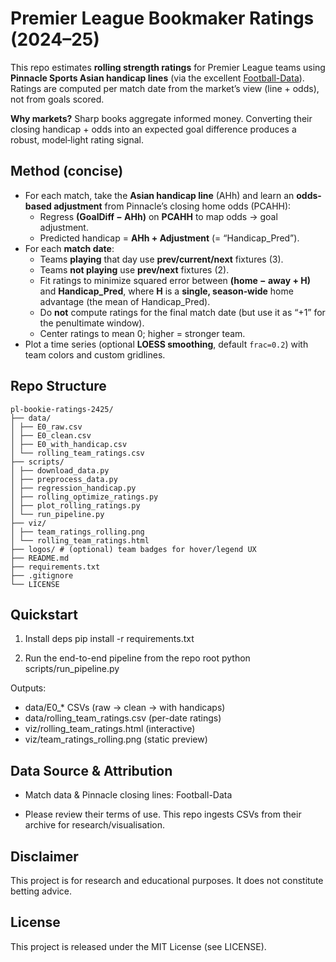 # Premier League Bookmaker Ratings (2024–25)

This repo estimates **rolling strength ratings** for Premier League teams using **Pinnacle Sports Asian handicap lines** (via the excellent [Football-Data](https://www.football-data.co.uk/)). Ratings are computed per match date from the market’s view (line + odds), not from goals scored.

**Why markets?** Sharp books aggregate informed money. Converting their closing handicap + odds into an expected goal difference produces a robust, model‑light rating signal.

## Method (concise)

- For each match, take the **Asian handicap line** (AHh) and learn an **odds-based adjustment** from Pinnacle’s closing home odds (PCAHH):
  - Regress **(GoalDiff − AHh)** on **PCAHH** to map odds → goal adjustment.
  - Predicted handicap = **AHh + Adjustment** (= “Handicap_Pred”).
- For each **match date**:
  - Teams **playing** that day use **prev/current/next** fixtures (3).
  - Teams **not playing** use **prev/next** fixtures (2).
  - Fit ratings to minimize squared error between **(home − away + H)** and **Handicap_Pred**, where **H** is a **single, season‑wide** home advantage (the mean of Handicap_Pred).
  - Do **not** compute ratings for the final match date (but use it as “+1” for the penultimate window).
  - Center ratings to mean 0; higher = stronger team.
- Plot a time series (optional **LOESS smoothing**, default `frac=0.2`) with team colors and custom gridlines.

## Repo Structure

```
pl-bookie-ratings-2425/
├── data/
│ ├── E0_raw.csv
│ ├── E0_clean.csv
│ ├── E0_with_handicap.csv
│ └── rolling_team_ratings.csv
├── scripts/
│ ├── download_data.py
│ ├── preprocess_data.py
│ ├── regression_handicap.py
│ ├── rolling_optimize_ratings.py
│ ├── plot_rolling_ratings.py
│ └── run_pipeline.py
├── viz/
│ ├── team_ratings_rolling.png
│ └── rolling_team_ratings.html
├── logos/ # (optional) team badges for hover/legend UX
├── README.md
├── requirements.txt
├── .gitignore
└── LICENSE
```

## Quickstart

1) Install deps
pip install -r requirements.txt

2) Run the end-to-end pipeline from the repo root
python scripts/run_pipeline.py

Outputs:
- data/E0_* CSVs (raw → clean → with handicaps)
- data/rolling_team_ratings.csv (per-date ratings)
- viz/rolling_team_ratings.html (interactive)
- viz/team_ratings_rolling.png (static preview)


## Data Source & Attribution

- Match data & Pinnacle closing lines: Football-Data

- Please review their terms of use. This repo ingests CSVs from their archive for research/visualisation.

## Disclaimer

This project is for research and educational purposes. It does not constitute betting advice.

## License

This project is released under the MIT License (see LICENSE).